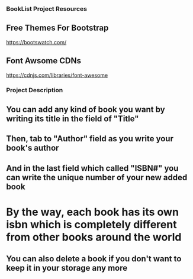 ### BookList Project Resources

## Free Themes For Bootstrap
https://bootswatch.com/

## Font Awsome CDNs
https://cdnjs.com/libraries/font-awesome





### Project Description 



## You can add any kind of book you want by writing its title in the field of "Title"


## Then, tab to "Author" field as you write your book's author


## And in the last field which called "ISBN#" you can write the unique number of your new added book 

# By the way, each book has its own isbn which is completely different from other books around the world


## You can also delete a book if you don't want to keep it in your storage any more